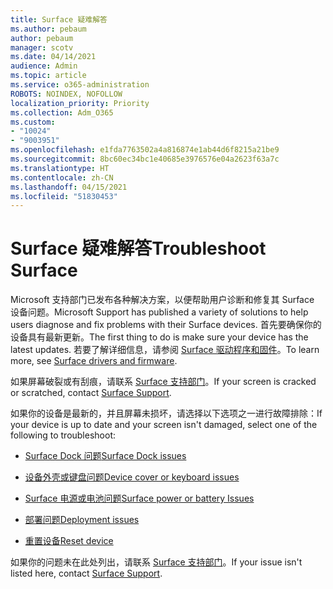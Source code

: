 ```yaml
---
title: Surface 疑难解答
ms.author: pebaum
author: pebaum
manager: scotv
ms.date: 04/14/2021
audience: Admin
ms.topic: article
ms.service: o365-administration
ROBOTS: NOINDEX, NOFOLLOW
localization_priority: Priority
ms.collection: Adm_O365
ms.custom:
- "10024"
- "9003951"
ms.openlocfilehash: e1fda7763502a4a816874e1ab44d6f8215a21be9
ms.sourcegitcommit: 8bc60ec34bc1e40685e3976576e04a2623f63a7c
ms.translationtype: HT
ms.contentlocale: zh-CN
ms.lasthandoff: 04/15/2021
ms.locfileid: "51830453"
---
```

# <a name="troubleshoot-surface"></a><span data-ttu-id="45d33-102">Surface 疑难解答</span><span class="sxs-lookup"><span data-stu-id="45d33-102">Troubleshoot Surface</span></span>

<span data-ttu-id="45d33-103">Microsoft 支持部门已发布各种解决方案，以便帮助用户诊断和修复其 Surface 设备问题。</span><span class="sxs-lookup"><span data-stu-id="45d33-103">Microsoft Support has published a variety of solutions to help users diagnose and fix problems with their Surface devices.</span></span> <span data-ttu-id="45d33-104">首先要确保你的设备具有最新更新。</span><span class="sxs-lookup"><span data-stu-id="45d33-104">The first thing to do is make sure your device has the latest updates.</span></span> <span data-ttu-id="45d33-105">若要了解详细信息，请参阅 [Surface 驱动程序和固件](https://docs.microsoft.com/surface/support-solutions-surface#surface-drivers-and-firmware)。</span><span class="sxs-lookup"><span data-stu-id="45d33-105">To learn more, see [Surface drivers and firmware](https://docs.microsoft.com/surface/support-solutions-surface#surface-drivers-and-firmware).</span></span>

<span data-ttu-id="45d33-106">如果屏幕破裂或有刮痕，请联系 [Surface 支持部门](https://docs.microsoft.com/surface/contact-surface-support?tabs=online)。</span><span class="sxs-lookup"><span data-stu-id="45d33-106">If your screen is cracked or scratched, contact [Surface Support](https://docs.microsoft.com/surface/contact-surface-support?tabs=online).</span></span>

<span data-ttu-id="45d33-107">如果你的设备是最新的，并且屏幕未损坏，请选择以下选项之一进行故障排除：</span><span class="sxs-lookup"><span data-stu-id="45d33-107">If your device is up to date and your screen isn't damaged, select one of the following to troubleshoot:</span></span>
 
- [<span data-ttu-id="45d33-108">Surface Dock 问题</span><span class="sxs-lookup"><span data-stu-id="45d33-108">Surface Dock issues</span></span>](https://docs.microsoft.com/surface/support-solutions-surface#surface-dock-issues)
 
- [<span data-ttu-id="45d33-109">设备外壳或键盘问题</span><span class="sxs-lookup"><span data-stu-id="45d33-109">Device cover or keyboard issues</span></span>](https://support.microsoft.com/sbs/surface/troubleshoot-your-surface-type-cover-or-keyboard-5b7ed1a7-bedd-5164-94a7-87f8e95df3fe??)
 
- [<span data-ttu-id="45d33-110">Surface 电源或电池问题</span><span class="sxs-lookup"><span data-stu-id="45d33-110">Surface power or battery Issues</span></span>](https://docs.microsoft.com/surface/support-solutions-surface#surface-power-or-battery-issues)
 
- [<span data-ttu-id="45d33-111">部署问题</span><span class="sxs-lookup"><span data-stu-id="45d33-111">Deployment issues</span></span>](https://docs.microsoft.com/surface/support-solutions-surface#deployment-issues)
 
- [<span data-ttu-id="45d33-112">重置设备</span><span class="sxs-lookup"><span data-stu-id="45d33-112">Reset device</span></span>](https://docs.microsoft.com/surface/support-solutions-surface#reset-device)

<span data-ttu-id="45d33-113">如果你的问题未在此处列出，请联系 [Surface 支持部门](https://docs.microsoft.com/surface/contact-surface-support?tabs=online)。</span><span class="sxs-lookup"><span data-stu-id="45d33-113">If your issue isn't listed here, contact [Surface Support](https://docs.microsoft.com/surface/contact-surface-support?tabs=online).</span></span>

